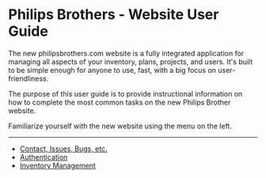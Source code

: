 # Philips Brothers - Website User Guide

The new philipsbrothers.com website is a fully integrated application for managing all aspects of your inventory, plans, projects, and users. It's built to be simple enough for anyone to use, fast, with a big focus on user-friendliness.

The purpose of this user guide is to provide instructional information on how to complete the most common tasks on the new Philips Brother website.

Familiarize yourself with the new website using the menu on the left.

---

* [Contact, Issues, Bugs, etc.](/contact-issues-bugs.md)
* [Authentication](/authentication.md)
* [Inventory Management](/inventory.md)



